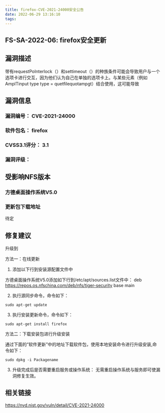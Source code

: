 ```yaml
---
title: firefox-CVE-2021-24000安全公告
date: 2022-06-29 13:16:10
tags:
---
```

## FS-SA-2022-06: firefox安全更新

## 漏洞描述

带有requestPoInterlock（）和settimeout（）的种族条件可能会导致用户与一个选项卡进行交互，因为他们认为自己在单独的选项卡上。与某些元素（例如AmplTinput type type = quetfilequotampgt）结合使用，这可能导致

## 漏洞信息

###    漏洞编号： CVE-2021-24000

###    软件包名： firefox

###    CVSS3.1评分： 3.1

###    漏洞评级：

## 受影响NFS版本

###    方德桌面操作系统V5.0

### 更新包下载地址

待定

## 修复建议

升级到 

方法一：在线更新

1. 添加以下行到安装源配置文件中

方德桌面操作系统V5.0添加如下行到/etc/apt/sources.list文件中：
deb https://repos.os.nfschina.com/deb/nfs/tiger-security base main

2. 执行源同步命令，命令如下：

```
sudo apt-get update
```

3. 执行安装更新命令，命令如下：

```
sudo apt-get install firefox
```

方法二：下载安装包进行升级安装

通过下面的“软件更新”中的地址下载软件包，使用本地安装命令进行升级安装,命令如下：

```
sudo dpkg -i Packagename
```

3. 升级完成后是否需要重启服务或操作系统：
   无需重启操作系统与服务即可使漏洞修复生效。

## 相关链接

https://nvd.nist.gov/vuln/detail/CVE-2021-24000
